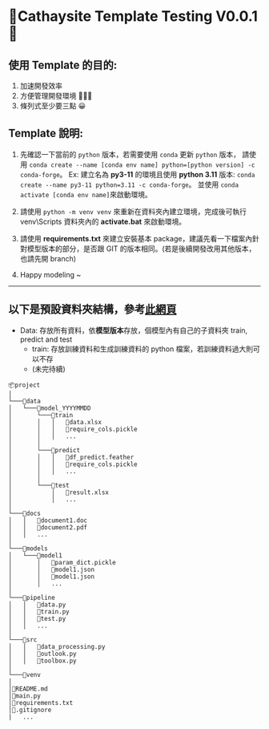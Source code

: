 # 🎉Cathaysite Template Testing V0.0.1🎉

## 使用 Template 的目的:

1. 加速開發效率
2. 方便管理開發環境 🎉🎉🎉
3. 條列式至少要三點 😀

## Template 說明:

1. 先確認一下當前的 `python` 版本，若需要使用 `conda` 更新 `python` 版本，
   請使用 `conda create --name [conda env name] python=[python version] -c conda-forge`。
   Ex: 建立名為 **py3-11** 的環境且使用 **python 3.11** 版本: `conda create --name py3-11 python=3.11 -c conda-forge`。
   並使用 `conda activate [conda env name]`來啟動環境。

2. 請使用 `python -m venv venv` 來重新在資料夾內建立環境，完成後可執行 venv\Scripts 資料夾內的 **activate.bat** 來啟動環境。

3. 請使用 **requirements.txt** 來建立安裝基本 package，建議先看一下檔案內針對模型版本的部分，是否跟 GIT 的版本相同。(若是後續開發改用其他版本，也請先開 branch)

4. Happy modeling ~

---

## 以下是預設資料夾結構，參考[此網頁](https://dzone.com/articles/data-science-project-folder-structure)

- Data: 存放所有資料，依**模型版本**存放，個模型內有自己的子資料夾 train, predict and test
  - train: 存放訓練資料和生成訓練資料的 python 檔案，若訓練資料過大則可以不存
  - (未完待續)

```
📦project
│
└───📂data
│   └───📂model_YYYYMMDD
│       └───📂train
│       │   │   📜data.xlsx
│       │   │   📜require_cols.pickle
│       │   │   ...
│       │
│       └───📂predict
│       │   │   📜df_predict.feather
│       │   │   📜require_cols.pickle
│       │   │   ...
│       │
│       └───📂test
│           │   📜result.xlsx
│           │   ...
│
└───📂docs
│   │   📜document1.doc
│   │   📜document2.pdf
│   │   ...
│
└───📂models
│   └───📂model1
│       │   📜param_dict.pickle
│       │   📜model1.json
│       │   📜model1.json
│       │   ...
│
└───📂pipeline
│   │   📜data.py
│   │   📜train.py
│   │   📜test.py
│   │   ...
│
└───📂src
│   │   📜data_processing.py
│   │   📜outlook.py
│   │   📜toolbox.py
│
└───📂venv
│
│📜README.md
│📜main.py
│📜requirements.txt
│📜.gitignore
|   ...

```
